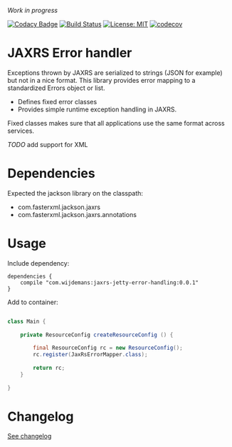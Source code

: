 
_Work in progress_

[![Codacy Badge](https://api.codacy.com/project/badge/Grade/0b8d189eeab34d9cba6ac4d5e7e38453)](https://www.codacy.com/app/jeroenwijdemans/jaxrs-error-handling?utm_source=github.com&utm_medium=referral&utm_content=jeroenwijdemans/jaxrs-error-handling&utm_campaign=badger) 
[![Build Status](https://travis-ci.org/jeroenwijdemans/jaxrs-error-handling.svg?branch=master)](https://travis-ci.org/jeroenwijdemans/jaxrs-error-handling)
[![License: MIT](https://img.shields.io/badge/License-MIT-yellow.svg)](https://opensource.org/licenses/MIT)
[![codecov](https://codecov.io/gh/jeroenwijdemans/jaxrs-error-handling/branch/master/graph/badge.svg)](https://codecov.io/gh/jeroenwijdemans/jaxrs-error-handling)

# JAXRS Error handler

Exceptions thrown by JAXRS are serialized to strings (JSON for example) but not 
in a nice format.
This library provides error mapping to a standardized Errors object or list.

 - Defines fixed error classes 
 - Provides simple runtime exception handling in JAXRS.

Fixed classes makes sure that all applications use the same format across services.

_TODO_ add support for XML

# Dependencies

Expected the jackson library on the classpath:

 - com.fasterxml.jackson.jaxrs
 - com.fasterxml.jackson.jaxrs.annotations
 
# Usage

Include dependency: 

```
dependencies {
    compile "com.wijdemans:jaxrs-jetty-error-handling:0.0.1"
}
``` 

Add to container:

```java

class Main {
    
    private ResourceConfig createResourceConfig () {
        
        final ResourceConfig rc = new ResourceConfig();
        rc.register(JaxRsErrorMapper.class);
        
        return rc;
    }  
        
}
```

# Changelog

[See changelog](./CHANGELOG.md)
